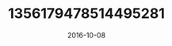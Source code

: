 ---
title: "1356179478514495281"
image: "2016-10-08 12.13.33 1356179478514495281_46248401"
date: "2016-10-08"
type: "photo"
---